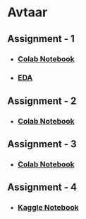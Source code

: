 # Avtaar
## Assignment - 1
* ### [Colab Notebook](https://colab.research.google.com/drive/17vDcoXgBb7h8yZMMerL7S5qK2LIA5UZv#)
* ### [EDA](https://github.com/Kartik-Khandelwal/Avtaar/tree/main/Assignment%20-%201/EDA)

## Assignment - 2
* ### [Colab Notebook](https://colab.research.google.com/drive/1ggZtAeIRnKu8NmB0PksZBgVTZQv_sOkx)

## Assignment - 3
* ### [Colab Notebook](https://colab.research.google.com/drive/15h2er6j5FGXpbiALCGxnhtvJ6x52eQlZ#scrollTo=ZPxjrjGjtpZD)

## Assignment - 4
* ### [Kaggle Notebook](https://www.kaggle.com/kartik2khandelwal/some-questions-related-to-heart-disease-answered/notebook)
